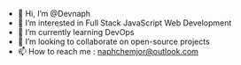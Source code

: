 - 👋 Hi, I’m @Devnaph
- 👀 I’m interested in Full Stack JavaScript Web Development
- 🌱 I’m currently learning DevOps
- 💞️ I’m looking to collaborate on open-source projects
- 📫 How to reach me : naphchemjor@outlook.com




